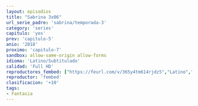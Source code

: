 ```yaml
---
layout: episodios
title: "Sabrina 3x06"
url_serie_padre: 'sabrina/temporada-3'
category: 'series'
capitulo: 'yes'
prev: 'capitulo-5'
anio: '2018'
proximo: 'capitulo-7'
sandbox: allow-same-origin allow-forms
idioma: 'Latino/Subtitulado'
calidad: 'Full HD'
reproductores_fembed: ["https://feurl.com/v/365y4tm614rjdz5","Latino","https://mstream.website/d6d0o2etu3ql","Latino","https://feurl.com/v/m01qqc54g6-ql6d","Latino","https://player.premiumstream.live/player.php?id=NjA2&sub=https://sub.cuevana2.io/vtt-sub/sub7/El.mundo.oculto.de.sabrina.S03E06.vtt","Subtitulado"]
reproductor: 'fembed'
clasificacion: '+10'
tags:
- Fantasia
---
```












